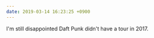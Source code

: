 ```yaml
---
date: 2019-03-14 16:23:25 +0900
---
```

I'm still disappointed Daft Punk didn't have a tour in 2017.
